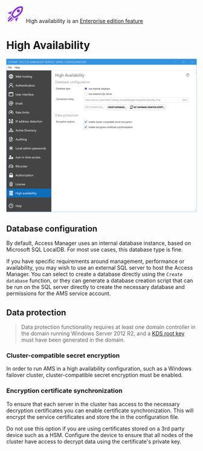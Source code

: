 <img src="images/badge-enterprise-edition-rocket.svg" alt="localadminpasswords"> High availability is an [Enterprise edition feature](Access-Manager-Editions)

# High Availability





<img src="images/ui-page-highavailability.png" alt="localadminpasswords" width="1000px">

## Database configuration
By default, Access Manager uses an internal database instance, based on Microsoft SQL LocalDB. For most use cases, this database type is fine. 

If you have specific requirements around management, performance or availability, you may wish to use an external SQL server to host the Access Manager. You can select to create a database directly using the `Create database` function, or they can generate a database creation script that can be run on the SQL server directly to create the necessary database and permissions for the AMS service account.

## Data protection
> Data protection functionality requires at least one domain controller in the domain running Windows Server 2012 R2, and a [KDS root key](https://docs.microsoft.com/en-us/windows-server/security/group-managed-service-accounts/create-the-key-distribution-services-kds-root-key) must have been generated in the domain.

### Cluster-compatible secret encryption
In order to run AMS in a high availability configuration, such as a Windows failover cluster, cluster-compatible secret encryption must be enabled. 

### Encryption certificate synchronization
To ensure that each server in the cluster has access to the necessary decryption certificates you can enable certificate synchronization. This will encrypt the service certificates and store the in the configuration file. 

Do not use this option if you are using certificates stored on a 3rd party device such as a HSM. Configure the device to ensure that all nodes of the cluster have access to decrypt data using the certificate's private key.